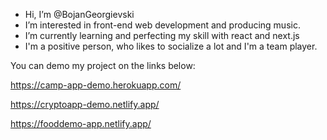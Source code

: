 - Hi, I’m @BojanGeorgievski
- I’m interested in front-end web development and producing music.
- I’m currently learning and perfecting my skill with react and next.js
- I'm a positive person, who likes to socialize a lot and I'm a team player.

You can demo my project on the links below:

https://camp-app-demo.herokuapp.com/

https://cryptoapp-demo.netlify.app/

https://fooddemo-app.netlify.app/
